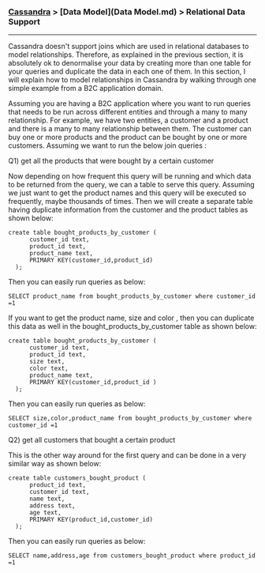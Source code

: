 

### [Cassandra](../Cassandra.md) > [Data Model](Data Model.md) > Relational Data Support

___


Cassandra doesn't support joins which are used in relational databases to model relationships. Therefore, as explained in the previous section, it is absolutely ok to denormalise your data by creating more than one table for your queries and duplicate the data in each one of them. In this section, I will explain how to model relationships in Cassandra by walking through one simple example from a B2C application domain. 


Assuming you are having a B2C application where you want to run queries that needs to be run across different entities and through a many to many relationship. For example, we have two entities, a customer and a product and there is a many to many relationship between them. The customer can buy one or more products and the product can be bought by one or more customers. Assuming we want to run the below join queries :

Q1) get all the products that were bought by a certain customer

Now depending on how frequent this query will be running and which data to be returned from the query, we can a table to serve this query. Assuming we just want to get the product names and this query will be executed so frequently, maybe thousands of times. Then we will create a separate table having duplicate information from the customer and the product tables as shown below:

````
create table bought_products_by_customer (
      customer_id text,
      product_id text,
      product_name text,
      PRIMARY KEY(customer_id,product_id)      
  );
````

Then you can easily run queries as below:


````
SELECT product_name from bought_products_by_customer where customer_id =1
````

If you want to get the product name, size and color , then you can duplicate this data as well in the bought_products_by_customer table as shown below:

````
create table bought_products_by_customer (
      customer_id text,
      product_id text,
      size text,
      color text,
      product_name text,
      PRIMARY KEY(customer_id,product_id )      
  );
````

Then you can easily run queries as below:


````
SELECT size,color,product_name from bought_products_by_customer where customer_id =1
````


Q2) get all customers that bought a certain product

This is the other way around for the first query and can be done in a very similar way as shown below:


````
create table customers_bought_product (
      product_id text,
      customer_id text,
      name text,
      address text,
      age text,
      PRIMARY KEY(product_id,customer_id)      
  );
````

Then you can easily run queries as below:


````
SELECT name,address,age from customers_bought_product where product_id =1
````



